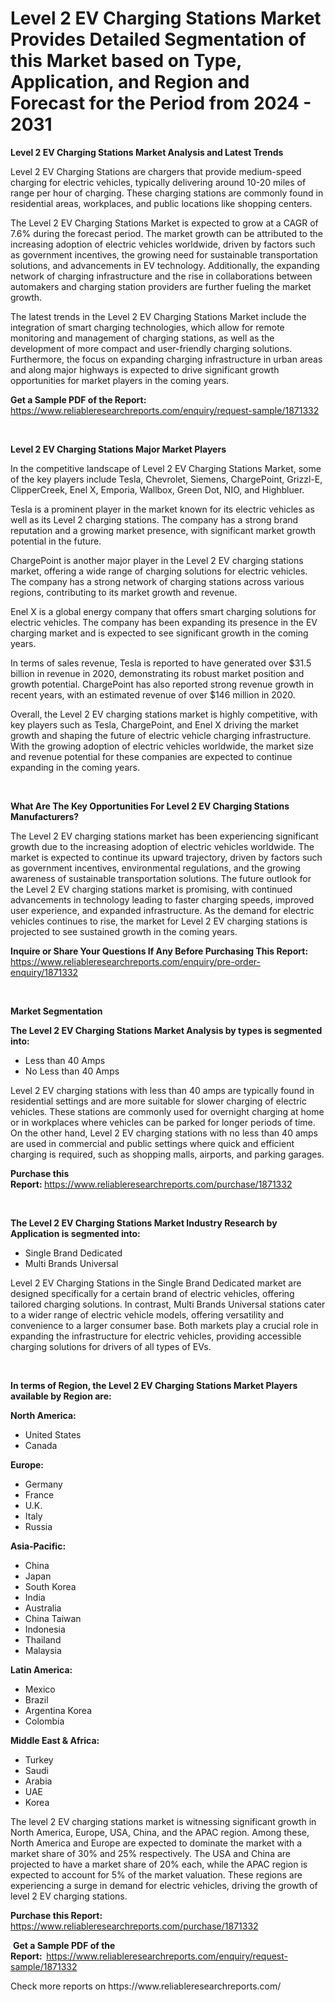 <p><h1>Level 2 EV Charging Stations Market Provides Detailed Segmentation of this Market based on Type, Application, and Region and Forecast for the Period from 2024 - 2031</h1></p><p><strong>Level 2 EV Charging Stations Market Analysis and Latest Trends</strong></p>
<p><p>Level 2 EV Charging Stations are chargers that provide medium-speed charging for electric vehicles, typically delivering around 10-20 miles of range per hour of charging. These charging stations are commonly found in residential areas, workplaces, and public locations like shopping centers.</p><p>The Level 2 EV Charging Stations Market is expected to grow at a CAGR of 7.6% during the forecast period. The market growth can be attributed to the increasing adoption of electric vehicles worldwide, driven by factors such as government incentives, the growing need for sustainable transportation solutions, and advancements in EV technology. Additionally, the expanding network of charging infrastructure and the rise in collaborations between automakers and charging station providers are further fueling the market growth.</p><p>The latest trends in the Level 2 EV Charging Stations Market include the integration of smart charging technologies, which allow for remote monitoring and management of charging stations, as well as the development of more compact and user-friendly charging solutions. Furthermore, the focus on expanding charging infrastructure in urban areas and along major highways is expected to drive significant growth opportunities for market players in the coming years.</p></p>
<p><strong>Get a Sample PDF of the Report:&nbsp;</strong> <a href="https://www.reliableresearchreports.com/enquiry/request-sample/1871332">https://www.reliableresearchreports.com/enquiry/request-sample/1871332</a></p>
<p>&nbsp;</p>
<p><strong>Level 2 EV Charging Stations Major Market Players</strong></p>
<p><p>In the competitive landscape of Level 2 EV Charging Stations Market, some of the key players include Tesla, Chevrolet, Siemens, ChargePoint, Grizzl-E, ClipperCreek, Enel X, Emporia, Wallbox, Green Dot, NIO, and Highbluer. </p><p>Tesla is a prominent player in the market known for its electric vehicles as well as its Level 2 charging stations. The company has a strong brand reputation and a growing market presence, with significant market growth potential in the future.</p><p>ChargePoint is another major player in the Level 2 EV charging stations market, offering a wide range of charging solutions for electric vehicles. The company has a strong network of charging stations across various regions, contributing to its market growth and revenue.</p><p>Enel X is a global energy company that offers smart charging solutions for electric vehicles. The company has been expanding its presence in the EV charging market and is expected to see significant growth in the coming years.</p><p>In terms of sales revenue, Tesla is reported to have generated over $31.5 billion in revenue in 2020, demonstrating its robust market position and growth potential. ChargePoint has also reported strong revenue growth in recent years, with an estimated revenue of over $146 million in 2020.</p><p>Overall, the Level 2 EV charging stations market is highly competitive, with key players such as Tesla, ChargePoint, and Enel X driving the market growth and shaping the future of electric vehicle charging infrastructure. With the growing adoption of electric vehicles worldwide, the market size and revenue potential for these companies are expected to continue expanding in the coming years.</p></p>
<p>&nbsp;</p>
<p><strong>What Are The Key Opportunities For Level 2 EV Charging Stations Manufacturers?</strong></p>
<p><p>The Level 2 EV charging stations market has been experiencing significant growth due to the increasing adoption of electric vehicles worldwide. The market is expected to continue its upward trajectory, driven by factors such as government incentives, environmental regulations, and the growing awareness of sustainable transportation solutions. The future outlook for the Level 2 EV charging stations market is promising, with continued advancements in technology leading to faster charging speeds, improved user experience, and expanded infrastructure. As the demand for electric vehicles continues to rise, the market for Level 2 EV charging stations is projected to see sustained growth in the coming years.</p></p>
<p><strong>Inquire or Share Your Questions If Any Before Purchasing This Report:</strong> <a href="https://www.reliableresearchreports.com/enquiry/pre-order-enquiry/1871332">https://www.reliableresearchreports.com/enquiry/pre-order-enquiry/1871332</a></p>
<p>&nbsp;</p>
<p><strong>Market Segmentation</strong></p>
<p><strong>The Level 2 EV Charging Stations Market Analysis by types is segmented into:</strong></p>
<p><ul><li>Less than 40 Amps</li><li>No Less than 40 Amps</li></ul></p>
<p><p>Level 2 EV charging stations with less than 40 amps are typically found in residential settings and are more suitable for slower charging of electric vehicles. These stations are commonly used for overnight charging at home or in workplaces where vehicles can be parked for longer periods of time. On the other hand, Level 2 EV charging stations with no less than 40 amps are used in commercial and public settings where quick and efficient charging is required, such as shopping malls, airports, and parking garages.</p></p>
<p><strong>Purchase this Report:&nbsp;</strong><a href="https://www.reliableresearchreports.com/purchase/1871332">https://www.reliableresearchreports.com/purchase/1871332</a></p>
<p>&nbsp;</p>
<p><strong>The Level 2 EV Charging Stations Market Industry Research by Application is segmented into:</strong></p>
<p><ul><li>Single Brand Dedicated</li><li>Multi Brands Universal</li></ul></p>
<p><p>Level 2 EV Charging Stations in the Single Brand Dedicated market are designed specifically for a certain brand of electric vehicles, offering tailored charging solutions. In contrast, Multi Brands Universal stations cater to a wider range of electric vehicle models, offering versatility and convenience to a larger consumer base. Both markets play a crucial role in expanding the infrastructure for electric vehicles, providing accessible charging solutions for drivers of all types of EVs.</p></p>
<p>&nbsp;</p>
<p><strong>In terms of Region, the Level 2 EV Charging Stations Market Players available by Region are:</strong></p>
<p>
    <p> <strong> North America: </strong>
        <ul>
            <li>United States</li>
            <li>Canada</li>
        </ul>
        </p> 
    <p> <strong> Europe: </strong>
        <ul>
            <li>Germany</li>
            <li>France</li>
            <li>U.K.</li>
            <li>Italy</li>
            <li>Russia</li>
        </ul>
        </p> 
    <p> <strong> Asia-Pacific: </strong>
        <ul>
            <li>China</li>
            <li>Japan</li>
            <li>South Korea</li>
            <li>India</li>
            <li>Australia</li>
            <li>China Taiwan</li>
            <li>Indonesia</li>
            <li>Thailand</li>
            <li>Malaysia</li>
        </ul>
        </p> 
    <p> <strong> Latin America: </strong>
        <ul>
            <li>Mexico</li>
            <li>Brazil</li>
            <li>Argentina Korea</li>
            <li>Colombia</li>
        </ul>
        </p> 
    <p> <strong> Middle East & Africa: </strong>
        <ul>
            <li>Turkey</li>
            <li>Saudi</li>
            <li>Arabia</li>
            <li>UAE</li>
            <li>Korea</li>
        </ul>
    </p>
    </p>
<p><p>The level 2 EV charging stations market is witnessing significant growth in North America, Europe, USA, China, and the APAC region. Among these, North America and Europe are expected to dominate the market with a market share of 30% and 25% respectively. The USA and China are projected to have a market share of 20% each, while the APAC region is expected to account for 5% of the market valuation. These regions are experiencing a surge in demand for electric vehicles, driving the growth of level 2 EV charging stations.</p></p>
<p><strong>Purchase this Report: </strong><a href="https://www.reliableresearchreports.com/purchase/1871332">https://www.reliableresearchreports.com/purchase/1871332</a></p>
<p>&nbsp;<strong>Get a Sample PDF of the Report:&nbsp;&nbsp;</strong><a href="https://www.reliableresearchreports.com/enquiry/request-sample/1871332">https://www.reliableresearchreports.com/enquiry/request-sample/1871332</a></p>
<p><strong></strong></p>
<p>Check more reports on https://www.reliableresearchreports.com/</p>